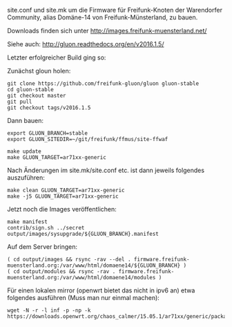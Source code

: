 
site.conf und site.mk um die Firmware für Freifunk-Knoten der Warendorfer
Community, alias Domäne-14 von Freifunk-Münsterland, zu bauen.

Downloads finden sich unter http://images.freifunk-muensterland.net/

Siehe auch: http://gluon.readthedocs.org/en/v2016.1.5/

Letzter erfolgreicher Build ging so:

Zunächst gloun holen:
```
git clone https://github.com/freifunk-gluon/gluon gluon-stable
cd gluon-stable
git checkout master
git pull
git checkout tags/v2016.1.5
```

Dann bauen:
```
export GLUON_BRANCH=stable
export GLUON_SITEDIR=~/git/freifunk/ffmus/site-ffwaf

make update
make GLUON_TARGET=ar71xx-generic
```

Nach Änderungen im site.mk/site.conf etc. ist dann jeweils folgendes
auszuführen:

```
make clean GLUON_TARGET=ar71xx-generic
make -j5 GLUON_TARGET=ar71xx-generic
```

Jetzt noch die Images veröffentlichen:
```
make manifest
contrib/sign.sh ../secret output/images/sysupgrade/${GLUON_BRANCH}.manifest
```

Auf dem Server bringen:

```
( cd output/images && rsync -rav --del . firmware.freifunk-muensterland.org:/var/www/html/domaene14/${GLUON_BRANCH} )
( cd output/modules && rsync -rav . firmware.freifunk-muensterland.org:/var/www/html/domaene14/modules )
```

Für einen lokalen mirror (openwrt bietet das nicht in ipv6 an) etwa folgendes
ausführen (Muss man nur einmal machen):

```
wget -N -r -l inf -p -np -k https://downloads.openwrt.org/chaos_calmer/15.05.1/ar71xx/generic/packages/
```
